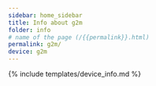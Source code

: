 ```yaml
---
sidebar: home_sidebar
title: Info about g2m
folder: info
# name of the page (/{{permalink}}.html)
permalink: g2m/
device: g2m
---
```

{% include templates/device_info.md %}
